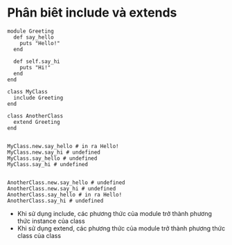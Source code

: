 # Phân biêt include và extends

```
module Greeting
  def say_hello
    puts "Hello!"
  end

  def self.say_hi
    puts "Hi!"
  end
end

class MyClass
  include Greeting
end

class AnotherClass
  extend Greeting
end


MyClass.new.say_hello # in ra Hello!
MyClass.new.say_hi # undefined
MyClass.say_hello # undefined
MyClass.say_hi # undefined


AnotherClass.new.say_hello # undefined
AnotherClass.new.say_hi # undefined
AnotherClass.say_hello # in ra Hello!
AnotherClass.say_hi # undefined
```

- Khi sử dụng include, các phương thức của module trở thành phương thức instance của class 
- Khi sử dụng extend, các phương thức của module trở thành phương thức class của class
